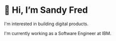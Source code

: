<h1> 👋 Hi, I’m Sandy Fred </h2>
<p>I'm interested in building digital products.</p>
<p>I'm currently working as a Software Engineer at IBM.</p>
<!---
SandyFred/SandyFred is a ✨ special ✨ repository because its `README.md` (this file) appears on your GitHub profile.
You can click the Preview link to take a look at your changes.
--->
